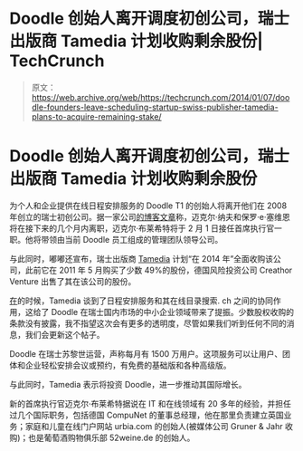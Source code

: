 # Doodle 创始人离开调度初创公司，瑞士出版商 Tamedia 计划收购剩余股份| TechCrunch

> 原文：<https://web.archive.org/web/https://techcrunch.com/2014/01/07/doodle-founders-leave-scheduling-startup-swiss-publisher-tamedia-plans-to-acquire-remaining-stake/>

# Doodle 创始人离开调度初创公司，瑞士出版商 Tamedia 计划收购剩余股份

为个人和企业提供在线日程安排服务的 Doodle T1 的创始人将离开他们在 2008 年创立的瑞士初创公司。据一家公司[的博客文章](https://web.archive.org/web/20230314201656/http://en.blog.doodle.com/2014/01/07/new-management-same-doodle/)称，迈克尔·纳夫和保罗·e·塞维恩将在接下来的几个月内离职，迈克尔·布莱希特将于 2 月 1 日接任首席执行官一职。他将带领由当前 Doodle 员工组成的管理团队领导公司。

与此同时，嘟嘟还宣布，瑞士出版商 [Tamedia](https://web.archive.org/web/20230314201656/http://www.tamedia.ch/en/) 计划“在 2014 年”全面收购该公司，此前它在 2011 年 5 月购买了少数 49%的股份，德国风险投资公司 Creathor Venture 出售了其在该公司的股份。

[在](https://web.archive.org/web/20230314201656/https://techcrunch.com/2011/05/16/doodle-sees-partial-exit-as-swiss-publisher-tamedia-buys-49-stake/)的时候，Tamedia 谈到了日程安排服务和其在线目录搜索. ch 之间的协同作用，这给了 Doodle 在瑞士国内市场的中小企业领域带来了提振。少数股权收购的条款没有披露，我不指望这次会有更多的透明度，尽管如果我们听到任何不同的消息，我们会更新这个帖子。

Doodle 在瑞士苏黎世运营，声称每月有 1500 万用户。这项服务可以让用户、团体和企业轻松安排会议或预约，有免费的基础版和各种高级版。

与此同时，Tamedia 表示将投资 Doodle，进一步推动其国际增长。

新的首席执行官迈克尔·布莱希特据说在 IT 和在线领域有 20 多年的经验，并担任过几个国际职务，包括德国 CompuNet 的董事总经理，他在那里负责建立英国业务；家庭和儿童在线门户网站 urbia.com 的创始人(被媒体公司 Gruner & Jahr 收购)；也是葡萄酒购物俱乐部 52weine.de 的创始人。